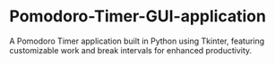 # Pomodoro-Timer-GUI-application
A Pomodoro Timer application built in Python using Tkinter, featuring customizable work and break intervals for enhanced productivity.

